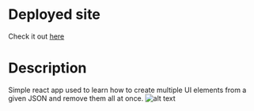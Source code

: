 # Deployed site

Check it out [here](https://luisluft.github.io/reactBirthdayReminder/)

# Description

Simple react app used to learn how to create multiple UI elements from a given JSON and remove them all at once.
![alt text](https://i.imgur.com/KSp6TTX.png)
